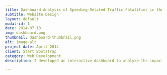 ```yaml
---
title: Dashboard Analysis of Speeding-Related Traffic Fatalities in the USA
subtitle: Website Design
layout: default
modal-id: 1
date: 2014-07-18
img: dashboard.png
thumbnail: dashboard-thumbnail.png
alt: image-alt
project-date: April 2014
client: Start Bootstrap
category: Web Development
description: I developed an interactive dashboard to analyze the impact of speeding on traffic fatalities in the USA, using data on age, gender, road conditions, and alcohol involvement.

---
```

